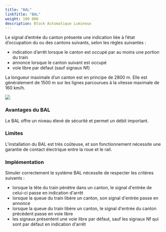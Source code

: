 ```yaml
---
title: "BAL"
linkTitle: "BAL"
weight: 100 000
description: Block Automatique Lumineux
---
```


Le signal d’entrée du canton présente une indication liée à l’état d’occupation du ou des cantons suivants, selon les
règles suivantes :
- indication d’arrêt lorsque le canton est occupé par au moins une portion du train
- annonce lorsque le canton suivant est occupé
- voie libre par défaut (sauf signaux Nf)

La longueur maximale d’un canton est en principe de 2800 m. Elle est généralement de 1500 m sur les lignes parcourues à
la vitesse maximale de 160 km/h.

![](../../../images/document-pedagogique-signaux-regimes-exploitation-v1/image-080.png)

### Avantages du BAL

Le BAL offre un niveau élevé de sécurité et permet un débit important.

### Limites

L’installation du BAL est très coûteuse, et son fonctionnement nécessite une garantie de contact électrique entre la
roue et le rail.

### Implémentation

Simuler correctement le système BAL nécessite de respecter les critères suivants :
- lorsque la tête du train pénètre dans un canton, le signal d'entrée de celui-ci passe en indication d'arrêt
- lorsque la queue du train libère un canton, son signal d'entrée passe en annonce
- lorsque la queue du train libère un canton, le signal d'entrée du canton précédent passe en voie libre
- les signaux présentent une voie libre par défaut, sauf les signaux Nf qui sont par défaut en indication d'arrêt